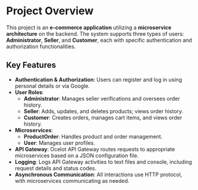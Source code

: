 # Project Overview

This project is an **e-commerce application** utilizing a **microservice architecture** on the backend. The system supports three types of users: **Administrator**, **Seller**, and **Customer**, each with specific authentication and authorization functionalities.

## Key Features

- **Authentication & Authorization**: Users can register and log in using personal details or via Google. 
- **User Roles**:
  - **Administrator**: Manages seller verifications and oversees order history.
  - **Seller**: Adds, updates, and deletes products; views order history.
  - **Customer**: Creates orders, manages cart items, and views order history.
- **Microservices**:
  - **ProductOrder**: Handles product and order management.
  - **User**: Manages user profiles.
- **API Gateway**: Ocelot API Gateway routes requests to appropriate microservices based on a JSON configuration file.
- **Logging**: Logs API Gateway activities to text files and console, including request details and status codes.
- **Asynchronous Communication**: All interactions use HTTP protocol, with microservices communicating as needed.
